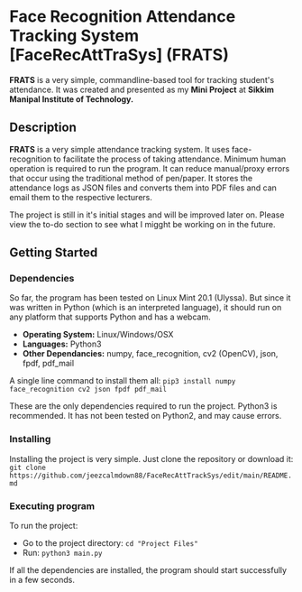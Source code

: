 
# Face Recognition Attendance Tracking System [FaceRecAttTraSys] (FRATS)

**FRATS** is a very simple, commandline-based tool for tracking student's attendance. It was created and presented as my **Mini Project** at **Sikkim Manipal Institute of Technology.**

## Description

**FRATS** is a very simple attendance tracking system. It uses face-recognition to facilitate the process of taking attendance. Minimum human operation is required to run the program. It can reduce manual/proxy errors that occur using the traditional method of pen/paper. It stores the attendance logs as JSON files and converts them into PDF files and can email them to the respective lecturers. 

The project is still in it's initial stages and will be improved later on. Please view the to-do section to see what I migght be working on in the future.

## Getting Started

### Dependencies

So far, the program has been tested on Linux Mint 20.1 (Ulyssa). But since it was written in Python (which is an interpreted language), it should run on any platform that supports Python and has a webcam.

- **Operating System:** Linux/Windows/OSX
- **Languages:** Python3
- **Other Dependancies:** numpy, face_recognition, cv2 (OpenCV), json, fpdf, pdf_mail

A single line command to install them all:
```pip3 install numpy face_recognition cv2 json fpdf pdf_mail```

These are the only dependencies required to run the project. Python3 is recommended. It has not been tested on Python2, and may cause errors.

### Installing

Installing the project is very simple. Just clone the repository or download it:
```git clone https://github.com/jeezcalmdown88/FaceRecAttTrackSys/edit/main/README.md```

### Executing program

To run the project:
- Go to the project directory:
	```cd "Project Files"```
- Run:
		```python3 main.py```

If all the dependencies are installed, the program should start successfully in a few seconds.
